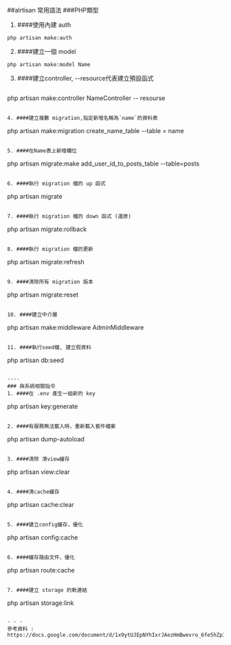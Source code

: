 ##alrtisan 常用語法
###PHP類型

1. ####使用內建 auth
````
php artisan make:auth
````
    
2. ####建立一個 model 
````
php artisan make:model Name
````   
   
3. ####建立controller, --resource代表建立預設函式    
   ````
php artisan make:controller NameController -- resourse   
   ````    

4. ####建立複數 migration,指定新增名稱為`name`的資料表
````
php artisan make:migration create_name_table --table = name
````
    
5. ####在Name表上新增欄位
````
php artisan migrate:make add_user_id_to_posts_table --table=posts
````    

6. ####執行 migration 檔的 up 函式
````
php artisan migrate
````       
      
7. ####執行 migration 檔的 down 函式 (還原)    
````
php artisan migrate:rollback
````    
    
8. ####執行 migration 檔的更新     
````
php artisan migrate:refresh
````     
     
9. ####清除所有 migration 版本    
````
php artisan migrate:reset
````    
    
10. ####建立中介層    
````
php artisan make:middleware AdminMiddleware
````

11. ####執行seed檔, 建立假資料        
````
php artisan db:seed
````   

----
### 與系統相關指令    
1. ####在 .env 產生一組新的 key
````
php artisan key:generate
````    
    
2. ####有服務無法載入時，重新載入套件檔案    
````
php artisan dump-autoload
````               
                
3. ####清除 清view緩存     
````
php artisan view:clear
````

4. ####清cache緩存
````
php artisan cache:clear
````    
     
5. ####建立config緩存，優化
````
php artisan config:cache
````     
    
6. ####緩存路由文件，優化
````
php artisan route:cache
````    

7. ####建立 storage 的軟連結
````
php artisan storage:link
````

- - -
參考資料 : https://docs.google.com/document/d/1x9ytUJEpNYhIxrJAezHmBwevro_6fe5hZp1kQ3HwIRU/edit#